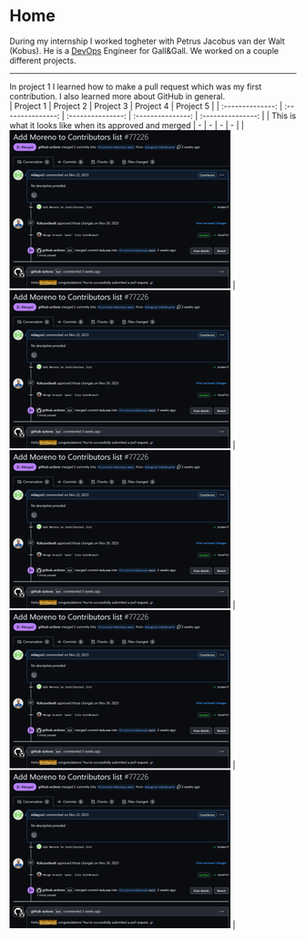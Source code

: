 # Home

During my internship I worked togheter with Petrus Jacobus van der Walt (Kobus). He is a [DevOps](https://milagro2.github.io./DevOps.html) Engineer for Gall&Gall.
We worked on a couple different projects.

---
In project 1 I learned how to make a pull request which was my first contribution. I also learned more about GitHub in general.
<br>
| Project 1 | Project 2 | Project 3 | Project 4 | Project 5 |
| :--------------: | :---------------: | :---------------: | :---------------: | :---------------: |
| This is what it looks like when its approved and merged | - | - | - | - |
| ![Github Contribution](img/contri2.png) | ![FilenamesSorted](img/contri2.png) | ![Github Contribution](img/contri2.png) | ![FilenamesSorted](img/contri2.png) | ![FilenamesSorted](img/contri2.png) |
